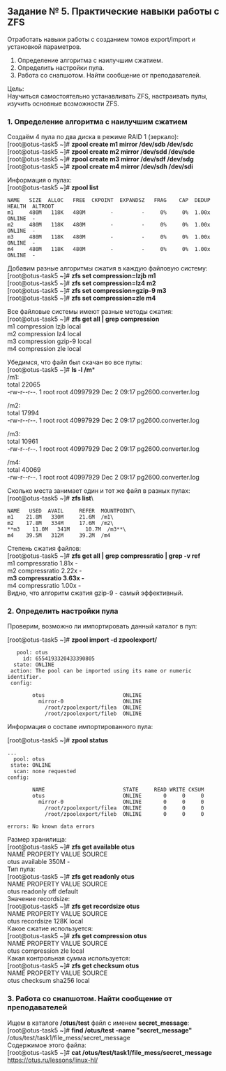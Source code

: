## Задание № 5. Практические навыки работы с ZFS ##
Отработать навыки работы с созданием томов export/import и установкой параметров.
1. Определение алгоритма с наилучшим сжатием.
2. Определить настройки пула.
3. Работа со снапшотом. Найти сообщение от преподавателей.

Цель:\
Научиться самостоятельно устанавливать ZFS, настраивать пулы, изучить основные возможности ZFS.
### 1. Определение алгоритма с наилучшим сжатием ###
Создаём 4 пула по два диска в режиме RAID 1 (зеркало):\
[root@otus-task5 ~]# **zpool create m1 mirror /dev/sdb /dev/sdc**\
[root@otus-task5 ~]# **zpool create m2 mirror /dev/sdd /dev/sde**\
[root@otus-task5 ~]# **zpool create m3 mirror /dev/sdf /dev/sdg**\
[root@otus-task5 ~]# **zpool create m4 mirror /dev/sdh /dev/sdi**

Информация о пулах:\
[root@otus-task5 ~]# **zpool list**
```
NAME   SIZE  ALLOC   FREE  CKPOINT  EXPANDSZ   FRAG    CAP  DEDUP    HEALTH  ALTROOT
m1     480M   118K   480M        -         -     0%     0%  1.00x    ONLINE  -
m2     480M   118K   480M        -         -     0%     0%  1.00x    ONLINE  -
m3     480M   118K   480M        -         -     0%     0%  1.00x    ONLINE  -
m4     480M   118K   480M        -         -     0%     0%  1.00x    ONLINE  -
```
Добавим разные алгоритмы сжатия в каждую файловую систему:\
[root@otus-task5 ~]# **zfs set compression=lzjb m1**\
[root@otus-task5 ~]# **zfs set compression=lz4 m2**\
[root@otus-task5 ~]# **zfs set compression=gzip-9 m3**\
[root@otus-task5 ~]# **zfs set compression=zle m4**

Все файловые системы имеют разные методы сжатия:\
[root@otus-task5 ~]# **zfs get all | grep compression**\
m1    compression           lzjb                   local\
m2    compression           lz4                    local\
m3    compression           gzip-9                 local\
m4    compression           zle                    local

Убедимся, что файл был скачан во все пулы:\
[root@otus-task5 ~]# **ls -l /m***\
/m1:\
total 22065\
-rw-r--r--. 1 root root 40997929 Dec  2 09:17 pg2600.converter.log

/m2:\
total 17994\
-rw-r--r--. 1 root root 40997929 Dec  2 09:17 pg2600.converter.log

/m3:\
total 10961\
-rw-r--r--. 1 root root 40997929 Dec  2 09:17 pg2600.converter.log

/m4:\
total 40069\
-rw-r--r--. 1 root root 40997929 Dec  2 09:17 pg2600.converter.log

Сколько места занимает один и тот же файл в разных пулах:\
[root@otus-task5 ~]# **zfs list**\
```
NAME   USED  AVAIL     REFER  MOUNTPOINT\
m1    21.8M   330M     21.6M  /m1\
m2    17.8M   334M     17.6M  /m2\
**m3    11.0M   341M     10.7M  /m3**\
m4    39.5M   312M     39.2M  /m4
```
Степень сжатия файлов:\
[root@otus-task5 ~]# **zfs get all | grep compressratio | grep -v ref**\
m1    compressratio         1.81x                  -\
m2    compressratio         2.22x                  -\
**m3    compressratio         3.63x                  -**\
m4    compressratio         1.00x                  -\
Видно, что алгоритм сжатия gzip-9 - самый эффективный.
### 2. Определить настройки пула ###
Проверим, возможно ли импортировать данный каталог в пул:

[root@otus-task5 ~]# **zpool import -d zpoolexport/**
```
   pool: otus
     id: 6554193320433390805
  state: ONLINE
 action: The pool can be imported using its name or numeric identifier.
 config:

        otus                         ONLINE
          mirror-0                   ONLINE
            /root/zpoolexport/filea  ONLINE
            /root/zpoolexport/fileb  ONLINE
```
Информация о составе импортированного пула:

[root@otus-task5 ~]# **zpool status**
```
...
  pool: otus
 state: ONLINE
  scan: none requested
config:

        NAME                         STATE     READ WRITE CKSUM
        otus                         ONLINE       0     0     0
          mirror-0                   ONLINE       0     0     0
            /root/zpoolexport/filea  ONLINE       0     0     0
            /root/zpoolexport/fileb  ONLINE       0     0     0

errors: No known data errors
```
Размер хранилища:\
[root@otus-task5 ~]# **zfs get available otus**\
NAME  PROPERTY   VALUE  SOURCE\
otus  available  350M   -\
Тип пула:\
[root@otus-task5 ~]# **zfs get readonly otus**\
NAME  PROPERTY  VALUE   SOURCE\
otus  readonly  off     default\
Значение recordsize:\
[root@otus-task5 ~]# **zfs get recordsize otus**\
NAME  PROPERTY    VALUE    SOURCE\
otus  recordsize  128K     local\
Какое сжатие используется:\
[root@otus-task5 ~]# **zfs get compression otus**\
NAME  PROPERTY     VALUE     SOURCE\
otus  compression  zle       local\
Какая контрольная сумма используется:\
[root@otus-task5 ~]# **zfs get checksum otus**\
NAME  PROPERTY  VALUE      SOURCE\
otus  checksum  sha256     local
### 3. Работа со снапшотом. Найти сообщение от преподавателей ###
Ищем в каталоге **/otus/test** файл с именем **secret_message**:\
[root@otus-task5 ~]# **find /otus/test -name "secret_message"**\
/otus/test/task1/file_mess/secret_message\
Содержимое этого файла:\
[root@otus-task5 ~]# **cat /otus/test/task1/file_mess/secret_message**\
https://otus.ru/lessons/linux-hl/
